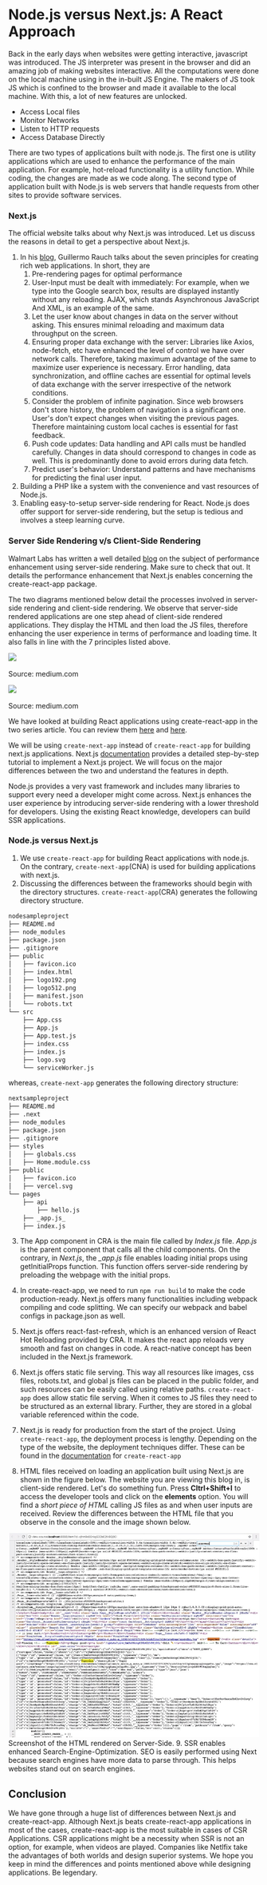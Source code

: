 # Node.js versus Next.js: A React Approach

Back in the early days when websites were getting interactive, javascript was introduced. The JS interpreter was present in the browser and did an amazing job of making websites interactive. All the computations were done on the local machine using in the in-built JS Engine. The makers of JS took JS which is confined to the browser and made it available to the local machine. With this, a lot of new features are unlocked.
* Access Local files
* Monitor Networks
* Listen to HTTP requests
* Access Database Directly

There are two types of applications built with node.js. The first one is utility applications which are used to enhance the performance of the main application. For example, hot-reload functionality is a utility function. While coding, the changes are made as we code along. The second type of application built with Node.js is web servers that handle requests from other sites to provide software services. 

### Next.js

The official website talks about why Next.js was introduced. Let us discuss the reasons in detail to get a perspective about Next.js. 

1. In his [blog](https://rauchg.com/2014/7-principles-of-rich-web-applications), Guillermo Rauch talks about the seven principles for creating rich web applications. In short, they are
   1. Pre-rendering pages for optimal performance
   2. User-Input must be dealt with immediately: For example, when we type into the Google search box, results are displayed instantly without any reloading. AJAX, which stands Asynchronous JavaScript And XML, is an example of the same.
   3. Let the user know about changes in data on the server without asking. This ensures minimal reloading and maximum data throughput on the screen.
   4. Ensuring proper data exchange with the server: Libraries like Axios, node-fetch, etc have enhanced the level of control we have over network calls. Therefore, taking maximum advantage of the same to maximize user experience is necessary. Error handling, data synchronization, and offline caches are essential for optimal levels of data exchange with the server irrespective of the network conditions.
   5. Consider the problem of infinite pagination. Since web browsers don't store history, the problem of navigation is a significant one. User's don't expect changes when visiting the previous pages. Therefore maintaining custom local caches is essential for fast feedback.
   6. Push code updates: Data handling and API calls must be handled carefully. Changes in data should correspond to changes in code as well. This is predominantly done to avoid errors during data fetch.
   7. Predict user's behavior: Understand patterns and have mechanisms for predicting the final user input.
2. Building a PHP like a system with the convenience and vast resources of Node.js.
3. Enabling easy-to-setup server-side rendering for React. Node.js does offer support for server-side rendering, but the setup is tedious and involves a steep learning curve.
   
### Server Side Rendering v/s Client-Side Rendering
Walmart Labs has written a well detailed [blog](https://medium.com/walmartglobaltech/the-benefits-of-server-side-rendering-over-client-side-rendering-5d07ff2cefe8) on the subject of performance enhancement using server-side rendering. Make sure to check that out. It details the performance enhancement that Next.js enables concerning the create-react-app package.

The two diagrams mentioned below detail the processes involved in server-side rendering and client-side rendering. We observe that server-side rendered applications are one step ahead of client-side rendered applications. They display the HTML and then load the JS files, therefore enhancing the user experience in terms of performance and loading time. It also falls in line with the 7 principles listed above.

![](https://miro.medium.com/max/700/1*jJkEQpgZ8waQ5P-W5lhxuQ.png)

Source: medium.com

![](https://miro.medium.com/max/700/1*CRiH0hUGoS3aoZaIY4H2yg.png)

Source: medium.com

We have looked at building React applications using create-react-app in the two series article. You can review them [here](https://www.section.io/engineering-education/build-an-outlook-clone-using-react/) and [here](https://www.section.io/engineering-education/build-an-outlook-clone-using-react-hooks/).

We will be using ```create-next-app``` instead of ```create-react-app``` for building next.js applications. Next.js [documentation](https://nextjs.org/learn/basics/create-nextjs-app) provides a detailed step-by-step tutorial to implement a Next.js project. We will focus on the major differences between the two and understand the features in depth.

Node.js provides a very vast framework and includes many libraries to support every need a developer might come across. Next.js enhances the user experience by introducing server-side rendering with a lower threshold for developers. Using the existing React knowledge, developers can build SSR applications.

### Node.js versus Next.js
1. We use ```create-react-app``` for building React applications with node.js. On the contrary, ```create-next-app```(CNA) is used for building applications with next.js.
2. Discussing the differences between the frameworks should begin with the directory structures. ```create-react-app```(CRA) generates the following directory structure.

```
nodesampleproject
├── README.md
├── node_modules
├── package.json
├── .gitignore
├── public
│   ├── favicon.ico
│   ├── index.html
│   ├── logo192.png
│   ├── logo512.png
│   ├── manifest.json
│   └── robots.txt
└── src
    ├── App.css
    ├── App.js
    ├── App.test.js
    ├── index.css
    ├── index.js
    ├── logo.svg
    └── serviceWorker.js
```
whereas, ```create-next-app``` generates the following directory structure:
```
nextsampleproject
├── README.md
├── .next
├── node_modules
├── package.json
├── .gitignore
├── styles
│   ├── globals.css
│   ├── Home.module.css
├── public
│   ├── favicon.ico
│   ├── vercel.svg
└── pages
    ├── api
        ├── hello.js
    ├── _app.js_
    ├── index.js
```
3. The App component in CRA is the main file called by *Index.js* file. *App.js* is the parent component that calls all the child components. On the contrary, in *Next.js*,  the *_app.js* file enables loading initial props using getInitialProps function. This function offers server-side rendering by preloading the webpage with the initial props.
4. In create-react-app, we need to run ```npm run build``` to make the code production-ready. Next.js offers many functionalities including webpack compiling and code splitting. We can specify our webpack and babel configs in package.json as well.

5. Next.js offers react-fast-refresh, which is an enhanced version of React Hot Reloading provided by CRA. It makes the react app reloads very smooth and fast on changes in code. A react-native concept has been included in the Next.js framework.
   
6. Next.js offers static file serving. This way all resources like images, css files, robots.txt, and global js files can be placed in the public folder, and such resources can be easily called using relative paths. ```create-react-app``` does allow static file serving. When it comes to JS files they need to be structured as an external library. Further, they are stored in a global variable referenced within the code.
   
7. Next.js is ready for production from the start of the project. Using ```create-react-app```, the deployment process is lengthy. Depending on the type of the website, the deployment techniques differ. These can be found in the [documentation](https://create-react-app.dev/docs/deployment/) for ```create-react-app```
   
8. HTML files received on loading an application built using Next.js are shown in the figure below. The website you are viewing this blog in, is client-side rendered. Let's do something fun. Press **Cltrl+Shift+I** to access the developer tools and click on the **elements** option. You will find a *short piece of HTML* calling JS files as and when user inputs are received. Review the differences between the HTML file that you observe in the console and the image shown below.
   
![](ssr_lookup.jpg)
Screenshot of the HTML rendered on Server-Side.
9. SSR enables enhanced Search-Engine-Optimization. SEO is easily performed using Next because search engines have more data to parse through. This helps websites stand out on search engines.
    
## Conclusion

We have gone through a huge list of differences between Next.js and create-react-app. Although Next.js beats create-react-app applications in most of the cases, create-react-app is the most suitable in cases of CSR Applications. CSR applications might be a necessity when SSR is not an option, for example, when videos are played. Companies like Netlfix take the advantages of both worlds and design superior systems. We hope you keep in mind the differences and points mentioned above while designing applications. Be legendary. 